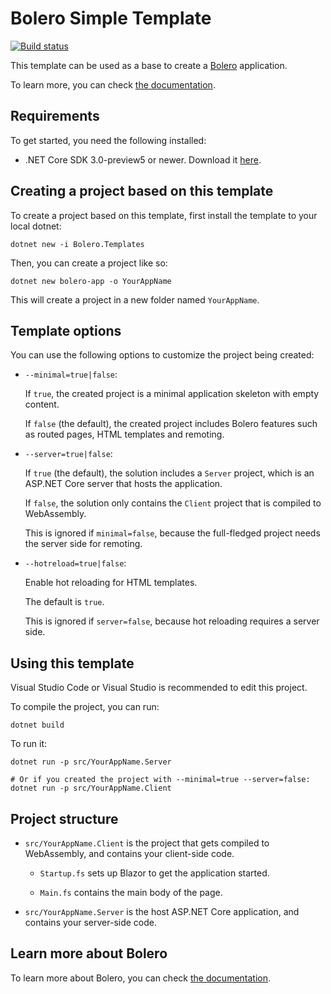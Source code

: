 # Bolero Simple Template

[![Build status](https://ci.appveyor.com/api/projects/status/2mo3n85bv4d5iv56?svg=true)](https://ci.appveyor.com/project/IntelliFactory/bolero-template)


This template can be used as a base to create a [Bolero](https://github.com/intellifactory/bolero) application.

To learn more, you can check [the documentation](https://fsbolero.io/docs).

## Requirements

To get started, you need the following installed:

* .NET Core SDK 3.0-preview5 or newer. Download it [here](https://dotnet.microsoft.com/download/dotnet-core/3.0).

## Creating a project based on this template

To create a project based on this template, first install the template to your local dotnet:

```
dotnet new -i Bolero.Templates
```

Then, you can create a project like so:

```
dotnet new bolero-app -o YourAppName
```

This will create a project in a new folder named `YourAppName`.

## Template options

You can use the following options to customize the project being created:

* `--minimal=true|false`:

    If `true`, the created project is a minimal application skeleton with empty content.

    If `false` (the default), the created project includes Bolero features such as routed pages, HTML templates and remoting.

* `--server=true|false`:

    If `true` (the default), the solution includes a `Server` project, which is an ASP.NET Core server that hosts the application.

    If `false`, the solution only contains the `Client` project that is compiled to WebAssembly.

    This is ignored if `minimal=false`, because the full-fledged project needs the server side for remoting.

* `--hotreload=true|false`:

    Enable hot reloading for HTML templates.

    The default is `true`.

    This is ignored if `server=false`, because hot reloading requires a server side.

## Using this template

Visual Studio Code or Visual Studio is recommended to edit this project.

To compile the project, you can run:

```shell
dotnet build
```

To run it:

```shell
dotnet run -p src/YourAppName.Server

# Or if you created the project with --minimal=true --server=false:
dotnet run -p src/YourAppName.Client
```

## Project structure

* `src/YourAppName.Client` is the project that gets compiled to WebAssembly, and contains your client-side code.

    * `Startup.fs` sets up Blazor to get the application started.

    * `Main.fs` contains the main body of the page.

* `src/YourAppName.Server` is the host ASP.NET Core application, and contains your server-side code.

## Learn more about Bolero

To learn more about Bolero, you can check [the documentation](https://fsbolero.io/docs).
